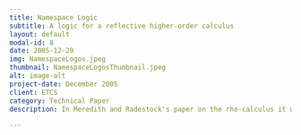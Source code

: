 ```yaml
---
title: Namespace Logic 
subtitle: A logic for a reflective higher-order calculus
layout: default
modal-id: 8
date: 2005-12-29
img: NamespaceLogos.jpeg
thumbnail: NamespaceLogosThumbnail.jpeg
alt: image-alt
project-date: December 2005
client: ETCS
category: Technical Paper
description: In Meredith and Radestock's paper on the rho-calculus it was observed that a theory like the π-calculus, dependent on a theory of names, can be closed, through a mechanism of quoting, so that (quoted) processes provide the necessary notion of names. Here we expand on this theme by examining a construction for a Hennessy-Milner logic corresponding to an asynchronous message-passing calculus built on a notion of quoting. <a href="https://link.springer.com/chapter/10.1007/11580850_19">Full article.</a>

---
```

